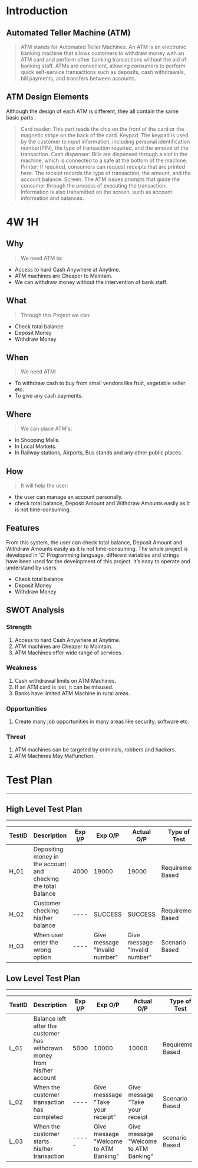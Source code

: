 # Introduction
## Automated Teller Machine (ATM)
> ATM stands for Automated Teller Machines. An ATM is an electronic banking machine that allows customers to withdraw money with an ATM card and perform other banking transactions without the aid of banking staff.
> ATMs are convenient, allowing consumers to perform quick self-service transactions such as deposits, cash withdrawals, bill payments, and transfers between accounts.
## ATM Design Elements
Although the design of each ATM is different, they all contain the same basic parts
.
> Card reader: This part reads the chip on the front of the card or the magnetic stripe on the back of the card.
> Keypad: The keypad is used by the customer to input information, including personal identification number(PIN), the type of transaction required, and the amount of the         transaction.
> Cash dispenser: Bills are dispensed through a slot in the machine, which is connected to a safe at the bottom of the machine.
> Printer: If required, consumers can request receipts that are printed here. The receipt records the type of transaction, the amount, and the account balance.
> Screen: The ATM issues prompts that guide the consumer through the process of executing the transaction. Information is also transmitted on the screen, such as account information and balances.
# 4W 1H
## Why 
> We need ATM to:
-   Access to hard Cash Anywhere at Anytime.
-   ATM machines are Cheaper to Maintain.
-   We can withdraw money without the intervention of bank staff.
## What
> Through this Project we can:
-   Check total balance
-   Deposit Money
-   Withdraw Money
## When
> We need ATM:
-   To withdraw cash to buy from small vendors like fruit, vegetable seller etc.
-   To give any cash payments.
## Where
> We can place ATM's:
-   In Shopping Malls.
-   In Local Markets.
-   In Railway stations, Airports, Bus stands and any other public places.
## How
> It will help the user:
-   the user can manage an account personally.
-   check total balance, Deposit Amount and Withdraw Amounts easily as it is not time-consuming.
## Features
From this system, the user can check total balance, Deposit Amount and Withdraw Amounts easily as it is not time-consuming. The whole project is developed in ‘C’ Programming language, different variables and strings have been used for the development of this project. It’s easy to operate and understand by users.
-   Check total balance
-   Deposit Money
-   Withdraw Money
## SWOT Analysis
### Strength
1.  Access to hard Cash Anywhere at Anytime.
2.  ATM machines are Cheaper to Maintain.
3.  ATM Machines offer wide range of services.
### Weakness
1.  Cash withdrawal limits on ATM Machines.
2.  If an ATM card is lost, it can be misused.
3.  Banks have limited ATM Machine in rural areas.
### Opportunities
1.  Create many job opportunities in many areas like security, software etc.
### Threat
1.  ATM machines can be targeted by criminals, robbers and hackers.
2.  ATM Machines May Malfunction.
# Test Plan
---
## High Level Test Plan
---
| TestID | Description                                                                                                                                  | Exp I/P | Exp O/P                       | Actual O/P                    | Type of Test      |
| ------ | -------------------------------------------------------------------------------------------------------------------------------------------- | ------- | ----------------------------- | ----------------------------- | ----------------- |
| H_01   | Depositing money in the account and checking the total Balance                 | 4000     | 19000                         | 19000                         | Requirement Based |
| H_02   | Customer checking his/her balance                                                                                                        | ----    | SUCCESS                       | SUCCESS                       | Requirement Based |
| H_03   | When user enter the wrong option                                                                                                | ----    | Give message "Invalid number" | Give message "Invalid number" | Scenario Based    |
## Low Level Test Plan
---
| TestID | Description                                                                                 | Exp I/P       | Exp O/P                  | Actual O/P               | Type of Test      |
| ------ | ------------------------------------------------------------------------------------------- | ------------- | ------------------------ | ------------------------ | ----------------- |
| L_01   | Balance left after the customer has withdrawn money from his/her account             |   5000      | 10000                      | 10000                     | Requirement Based |
| L_02   | When the customer transaction has completed                          | ----           | Give messsage "Take your receipt"                    | Give message "Take your receipt                    | Scenario Based |
| L_03   | When the customer starts his/her transaction               | -----       | Give message "Welcome to ATM Banking"                   | Give message "Welcome to ATM Banking"                   | scenario Based |
